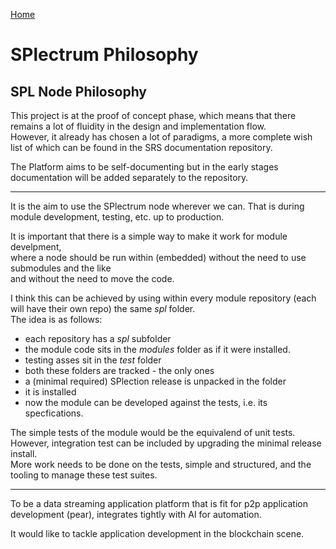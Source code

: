 [Home](../README.md)
# SPlectrum Philosophy

## SPL Node Philosophy

This project is at the proof of concept phase, which means that there remains a lot of fluidity in the design and implementation flow.  
However, it already has chosen a lot of paradigms, a more complete wish list of which can be found in the SRS documentation repository.  

The Platform aims to be self-documenting but in the early stages documentation will be added separately to the repository.

----

It is the aim to use the SPlectrum node wherever we can. That is during module development, testing, etc. up to production.  

It is important that there is a simple way to make it work for module develpment,  
where a node should be run within (embedded) without the need to use submodules and the like  
and without the need to move the code.

I think this can be achieved by using within every module repository (each will have their own repo) the same *spl* folder.  
The idea is as follows:
 - each repository has a *spl* subfolder
 - the module code sits in the *modules* folder as if it were installed.
 - testing asses sit in the *test* folder
 - both these folders are tracked - the only ones
 - a (minimal required) SPlection release is unpacked in the folder
 - it is installed
 - now the module can be developed against the tests, i.e. its specfications.

 The simple tests of the module would be the equivalend of unit tests.  
 However, integration test can be included by upgrading the minimal release install.  
 More work needs to be done on the tests, simple and structured, and the tooling to manage these test suites.

---

To be a data streaming application platform that is fit for p2p application development (pear), integrates tightly with AI for automation.

It would like to tackle application development in the blockchain scene.